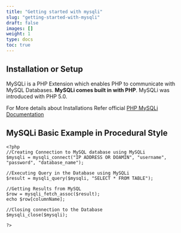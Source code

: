 ```yaml
---
title: "Getting started with mysqli"
slug: "getting-started-with-mysqli"
draft: false
images: []
weight: 1
type: docs
toc: true
---
```


## Installation or Setup
MySQLi is a PHP Extension which enables PHP to communicate with MySQL Databases. **MySQLi comes built in with PHP**. MySQLi was introduced with PHP 5.0.

For More details about Installations Refer official [PHP MySQLi Documentation][1]


  [1]: http://php.net/manual/en/mysqli.installation.php

## MySQLi Basic Example in Procedural Style
    <?php 
    //Creating Connection to MySQL database using MySQLi
    $mysqli = mysqli_connect("IP ADDRESS OR DOAMIN", "username", "password", "database_name");

    //Executing Query in the Database using MySQLi
    $result = mysqli_query($mysqli, "SELECT * FROM TABLE");

    //Getting Results from MySQL 
    $row = mysqli_fetch_assoc($result);
    echo $row[columnName];

    //Closing connection to the Database
    $mysqli_close($mysqli);

    ?>


